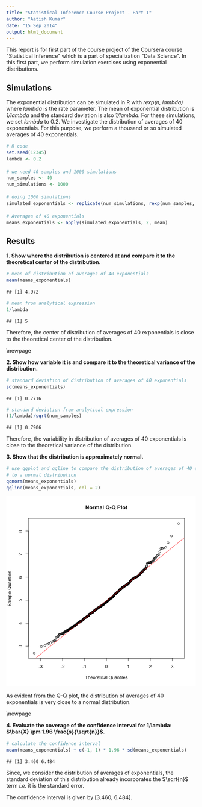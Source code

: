 ```yaml
---
title: "Statistical Inference Course Project - Part 1"
author: "Aatish Kumar"
date: "15 Sep 2014"
output: html_document
---
```




This report is for first part of the course project of the Coursera course "Statistical Inference" which is a part of specialization "Data Science". In this first part, we perform simulation exercises using exponential distributions.

Simulations
-----------

The exponential distribution can be simulated in R with *rexp(n, lambda)* where *lambda* is the rate parameter. The mean of exponential distribution is *1/lambda* and the standard deviation is also *1/lambda*. For these simulations, we set *lambda* to 0.2. We investigate the distribution of averages of 40 exponentials. For this purpose, we perform a thousand or so simulated averages of 40 exponentials.


```r
# R code
set.seed(12345)
lambda <- 0.2

# we need 40 samples and 1000 simulations
num_samples <- 40
num_simulations <- 1000

# doing 1000 simulations
simulated_exponentials <- replicate(num_simulations, rexp(num_samples, lambda))

# Averages of 40 exponentials
means_exponentials <- apply(simulated_exponentials, 2, mean) 
```
Results
-------

**1. Show where the distribution is centered at and compare it to the theoretical center of the distribution.**


```r
# mean of distribution of averages of 40 exponentials
mean(means_exponentials)
```

```
## [1] 4.972
```

```r
# mean from analytical expression
1/lambda
```

```
## [1] 5
```
Therefore, the center of distribution of averages of 40 exponentials is close to the theoretical center of the distribution.

\newpage

**2. Show how variable it is and compare it to the theoretical variance of the distribution.**


```r
# standard deviation of distribution of averages of 40 exponentials
sd(means_exponentials)
```

```
## [1] 0.7716
```

```r
# standard deviation from analytical expression
(1/lambda)/sqrt(num_samples)
```

```
## [1] 0.7906
```
Therefore, the variability in distribution of averages of 40 exponentials is close to the theoretical variance of the distribution.

**3. Show that the distribution is approximately normal.**


```r
# use qqplot and qqline to compare the distribution of averages of 40 exponentials
# to a normal distribution
qqnorm(means_exponentials)
qqline(means_exponentials, col = 2)
```

![plot of chunk unnamed-chunk-5](figure/unnamed-chunk-5.png) 

As evident from the Q-Q plot, the distribution of averages of 40 exponentials is very close to a normal distribution.

\newpage

**4. Evaluate the coverage of the confidence interval for 1/lambda: $\bar{X} \pm 1.96 \frac{s}{\sqrt{n}}$**.


```r
# calculate the confidence interval
mean(means_exponentials) + c(-1, 1) * 1.96 * sd(means_exponentials)
```

```
## [1] 3.460 6.484
```
Since, we consider the distribution of averages of exponentials, the standard deviation of this distribution already incorporates the $\sqrt{n}$ term *i.e.* it is the standard error.

The confidence interval is given by [3.460, 6.484].
